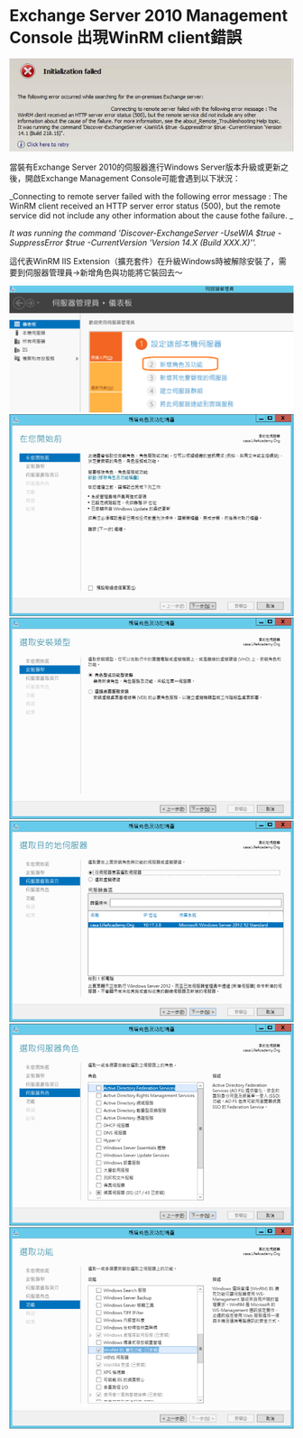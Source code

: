 # Exchange Server 2010 Management Console 出現WinRM client錯誤

![](../.gitbook/assets/2-27-2014-11-18-23-AM.jpg)

當裝有Exchange Server 2010的伺服器進行Windows Server版本升級或更新之後，開啟Exchange Management Console可能會遇到以下狀況：

_Connecting to remote server failed with the following error message : The WinRM client received an HTTP server error status (500), but the remote service did not include any other information about the cause fothe failure. _

_It was running the command 'Discover-ExchangeServer -UseWIA $true -SuppressError $true -CurrentVersion 'Version 14.X (Build XXX.X)''._

這代表WinRM IIS Extension（擴充套件）在升級Windows時被解除安裝了，需要到伺服器管理員->新增角色與功能將它裝回去～

![](<../.gitbook/assets/image (25).png>)![](<../.gitbook/assets/image (26).png>)![](<../.gitbook/assets/image (23).png>)![](<../.gitbook/assets/image (27).png>)![](<../.gitbook/assets/image (24).png>)![](<../.gitbook/assets/image (22).png>)
